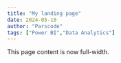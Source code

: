```yaml
---
title: "My landing page"
date: 2024-05-10
author: "Parscode"
tags: ["Power BI","Data Analytics"]
---
```

This page content is now full-width.